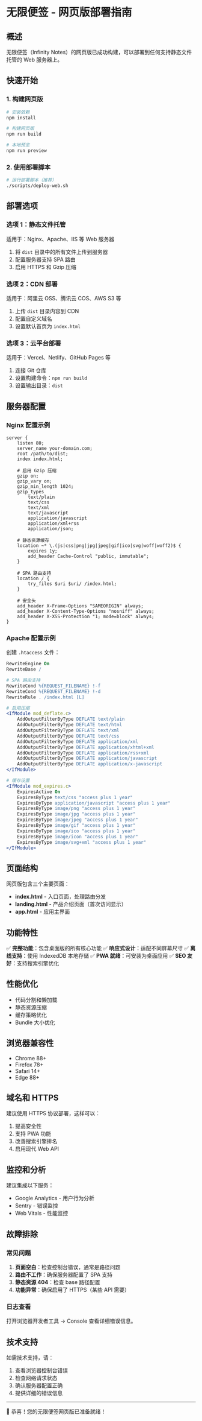 # 无限便签 - 网页版部署指南

## 概述

无限便签（Infinity Notes）的网页版已成功构建，可以部署到任何支持静态文件托管的 Web 服务器上。

## 快速开始

### 1. 构建网页版

```bash
# 安装依赖
npm install

# 构建网页版
npm run build

# 本地预览
npm run preview
```

### 2. 使用部署脚本

```bash
# 运行部署脚本（推荐）
./scripts/deploy-web.sh
```

## 部署选项

### 选项 1：静态文件托管

适用于：Nginx、Apache、IIS 等 Web 服务器

1. 将 `dist` 目录中的所有文件上传到服务器
2. 配置服务器支持 SPA 路由
3. 启用 HTTPS 和 Gzip 压缩

### 选项 2：CDN 部署

适用于：阿里云 OSS、腾讯云 COS、AWS S3 等

1. 上传 `dist` 目录内容到 CDN
2. 配置自定义域名
3. 设置默认首页为 `index.html`

### 选项 3：云平台部署

适用于：Vercel、Netlify、GitHub Pages 等

1. 连接 Git 仓库
2. 设置构建命令：`npm run build`
3. 设置输出目录：`dist`

## 服务器配置

### Nginx 配置示例

```nginx
server {
    listen 80;
    server_name your-domain.com;
    root /path/to/dist;
    index index.html;

    # 启用 Gzip 压缩
    gzip on;
    gzip_vary on;
    gzip_min_length 1024;
    gzip_types
        text/plain
        text/css
        text/xml
        text/javascript
        application/javascript
        application/xml+rss
        application/json;

    # 静态资源缓存
    location ~* \.(js|css|png|jpg|jpeg|gif|ico|svg|woff|woff2)$ {
        expires 1y;
        add_header Cache-Control "public, immutable";
    }

    # SPA 路由支持
    location / {
        try_files $uri $uri/ /index.html;
    }

    # 安全头
    add_header X-Frame-Options "SAMEORIGIN" always;
    add_header X-Content-Type-Options "nosniff" always;
    add_header X-XSS-Protection "1; mode=block" always;
}
```

### Apache 配置示例

创建 `.htaccess` 文件：

```apache
RewriteEngine On
RewriteBase /

# SPA 路由支持
RewriteCond %{REQUEST_FILENAME} !-f
RewriteCond %{REQUEST_FILENAME} !-d
RewriteRule . /index.html [L]

# 启用压缩
<IfModule mod_deflate.c>
    AddOutputFilterByType DEFLATE text/plain
    AddOutputFilterByType DEFLATE text/html
    AddOutputFilterByType DEFLATE text/xml
    AddOutputFilterByType DEFLATE text/css
    AddOutputFilterByType DEFLATE application/xml
    AddOutputFilterByType DEFLATE application/xhtml+xml
    AddOutputFilterByType DEFLATE application/rss+xml
    AddOutputFilterByType DEFLATE application/javascript
    AddOutputFilterByType DEFLATE application/x-javascript
</IfModule>

# 缓存设置
<IfModule mod_expires.c>
    ExpiresActive On
    ExpiresByType text/css "access plus 1 year"
    ExpiresByType application/javascript "access plus 1 year"
    ExpiresByType image/png "access plus 1 year"
    ExpiresByType image/jpg "access plus 1 year"
    ExpiresByType image/jpeg "access plus 1 year"
    ExpiresByType image/gif "access plus 1 year"
    ExpiresByType image/ico "access plus 1 year"
    ExpiresByType image/icon "access plus 1 year"
    ExpiresByType image/svg+xml "access plus 1 year"
</IfModule>
```

## 页面结构

网页版包含三个主要页面：

- **index.html** - 入口页面，处理路由分发
- **landing.html** - 产品介绍页面（首次访问显示）
- **app.html** - 应用主界面

## 功能特性

✅ **完整功能**：包含桌面版的所有核心功能
✅ **响应式设计**：适配不同屏幕尺寸
✅ **离线支持**：使用 IndexedDB 本地存储
✅ **PWA 就绪**：可安装为桌面应用
✅ **SEO 友好**：支持搜索引擎优化

## 性能优化

- 代码分割和懒加载
- 静态资源压缩
- 缓存策略优化
- Bundle 大小优化

## 浏览器兼容性

- Chrome 88+
- Firefox 78+
- Safari 14+
- Edge 88+

## 域名和 HTTPS

建议使用 HTTPS 协议部署，这样可以：

1. 提高安全性
2. 支持 PWA 功能
3. 改善搜索引擎排名
4. 启用现代 Web API

## 监控和分析

建议集成以下服务：

- Google Analytics - 用户行为分析
- Sentry - 错误监控
- Web Vitals - 性能监控

## 故障排除

### 常见问题

1. **页面空白**：检查控制台错误，通常是路径问题
2. **路由不工作**：确保服务器配置了 SPA 支持
3. **静态资源 404**：检查 base 路径配置
4. **功能异常**：确保启用了 HTTPS（某些 API 需要）

### 日志查看

打开浏览器开发者工具 → Console 查看详细错误信息。

## 技术支持

如需技术支持，请：

1. 查看浏览器控制台错误
2. 检查网络请求状态
3. 确认服务器配置正确
4. 提供详细的错误信息

---

🎉 恭喜！您的无限便签网页版已准备就绪！
